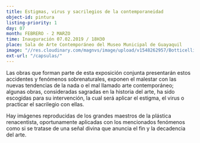 ```yaml
---
title: Estigmas, virus y sacrilegios de la contemporaneidad
object-id: pintura
listing-priority: 1
day: 07 
month: FEBRERO - 2 MARZO
time: Inauguración 07.02.2019 / 18H30
place: Sala de Arte Contemporáneo del Museo Municipal de Guayaquil
image: "//res.cloudinary.com/magnvs/image/upload/v1548262957/Botticelliz_kdk2ps.jpg"
ext-url: "/capsulas/"
---
```


Las obras que forman parte de esta exposición conjunta presentarán estos accidentes y fenómenos sobrenaturales, exponen
el malestar con las nuevas tendencias de la nada o el mal llamado arte contemporáneo; algunas obras, consideradas sagradas en la historia 
del arte, ha sido escogidas para su intervención, la cual será aplicar el estigma, el virus o practicar el sacrilegio con ellas.  

Hay imágenes reproducidas de los grandes maestros de la plástica renacentista,
oportunamente aplicadas con los mencionados fenómenos como si se tratase de una señal 
divina que anuncia el fin y la decadencia del arte.
